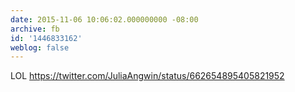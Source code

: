 ```yaml
---
date: 2015-11-06 10:06:02.000000000 -08:00
archive: fb
id: '1446833162'
weblog: false
---
```


LOL https://twitter.com/JuliaAngwin/status/662654895405821952